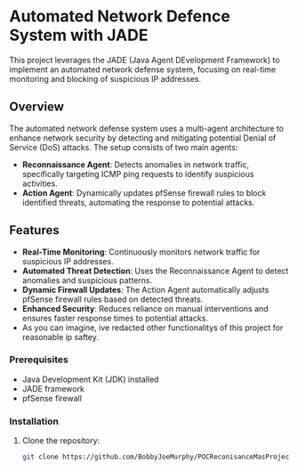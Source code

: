 # Automated Network Defence System with JADE

This project leverages the JADE (Java Agent DEvelopment Framework) to implement an automated network defense system, focusing on real-time monitoring and blocking of suspicious IP addresses.

## Overview

The automated network defense system uses a multi-agent architecture to enhance network security by detecting and mitigating potential Denial of Service (DoS) attacks. The setup consists of two main agents:

- **Reconnaissance Agent**: Detects anomalies in network traffic, specifically targeting ICMP ping requests to identify suspicious activities.
- **Action Agent**: Dynamically updates pfSense firewall rules to block identified threats, automating the response to potential attacks.

## Features

- **Real-Time Monitoring**: Continuously monitors network traffic for suspicious IP addresses.
- **Automated Threat Detection**: Uses the Reconnaissance Agent to detect anomalies and suspicious patterns.
- **Dynamic Firewall Updates**: The Action Agent automatically adjusts pfSense firewall rules based on detected threats.
- **Enhanced Security**: Reduces reliance on manual interventions and ensures faster response times to potential attacks.
- As you can imagine, ive redacted other functionalitys of this project for reasonable ip saftey.

### Prerequisites

- Java Development Kit (JDK) installed
- JADE framework
- pfSense firewall

### Installation
1. Clone the repository:
   ```bash
   git clone https://github.com/BobbyJoeMurphy/POCReconisanceMasProject.git
